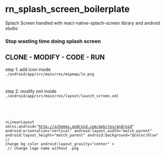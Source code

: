 # rn_splash_screen_boilerplate

Splach Screen handled with react-native-splach-screen library and android studio

### Stop wasting time doing splash screen
##      CLONE - MODIFY - CODE - RUN
step 1:
add icon inside 
<code> ./android/app/src/main/res/mipmap/lo.png </code>
#
step 2:
modify xml inside <code>./android/app/src/main/res/layout/launch_screen.xml </code>
<code>
  <?xml version="1.0" encoding="utf-8"?>
<LinearLayout xmlns:android="http://schemas.android.com/apk/res/android"
    android:orientation="vertical"
    android:layout_width="match_parent"
    android:layout_height="match_parent"
    android:background="@color/blue" // change bg color
    android:layout_gravity="center"
    >
</code>
<code>
    <ImageView
        android:layout_width="320dp"
        android:layout_height="488dp"
        android:layout_gravity="center"
        android:layout_marginTop="0dp"
        android:src="@mipmap/lo" />   // change logo name without .png


</LinearLayout>

</code>
